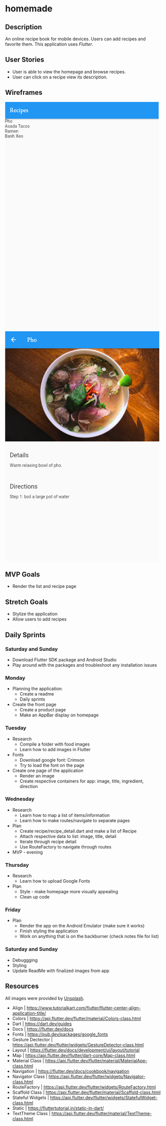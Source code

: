 # homemade

## Description
An online recipe book for mobile devices. Users can add recipes and favorite them. This application uses <i>Flutter</i>.

## User Stories

* User is able to view the homepage and browse recipes.
* User can click on a recipe view its description.

## Wireframes

![main](/public/images/homepage.PNG)
![main](/public/images/homemade.PNG)


## MVP Goals

* Render the list and recipe page

## Stretch Goals

* Stylize the application
* Allow users to add recipes  

## Daily Sprints

### Saturday and Sunday
* Download Flutter SDK package and Android Studio
* Play around with the packages and troubleshoot any installation issues

### Monday
* Planning the application:
    * Create a readme 
    * Daily sprints 
* Create the front page
    * Create a product page
    * Make an AppBar display on homepage

### Tuesday
* Research
    * Compile a folder with food images
    * Learn how to add images in Flutter
* Fonts
    * Download google font: Crimson
    * Try to load the font on the page
* Create one page of the application
    * Render an image
    * Create respective containers for app: image, title, ingredient, direction

### Wednesday
* Research
    * Learn how to map a list of items/information
    * Learn how to make routes/navigate to separate pages
* Plan
    * Create recipe/recipe_detail.dart and make a list of Recipe
    * Attach respective data to list: image, title, detail
    * Iterate through recipe detail 
    * Use RouteFactory to navigate through routes
* MVP - evening

### Thursday
* Research
    * Learn how to upload Google Fonts 
* Plan
    * Style - make homepage more visually appealing
    * Clean up code 

### Friday
* Plan
    * Render the app on the Android Emulator (make sure it works)
    * Finish styling the application
    * Work on anything that is on the backburner (check notes file for list)

### Saturday and Sunday
* Debuggging
* Styling
* Update ReadMe with finalized images from app

## Resources
All images were provided by [Unsplash](http://unsplash.com/).

* Align | https://www.tutorialkart.com/flutter/flutter-center-align-application-title/
* Colors | https://api.flutter.dev/flutter/material/Colors-class.html
* Dart | https://dart.dev/guides
* Docs | https://flutter.dev/docs
* Fonts | https://pub.dev/packages/google_fonts
* Gesture Dectector | https://api.flutter.dev/flutter/widgets/GestureDetector-class.html
* Layout | https://flutter.dev/docs/development/ui/layout/tutorial
* Map | https://api.flutter.dev/flutter/dart-core/Map-class.html
* Material Class | https://api.flutter.dev/flutter/material/MaterialApp-class.html
* Navigation | https://flutter.dev/docs/cookbook/navigation
* Navigator Class | https://api.flutter.dev/flutter/widgets/Navigator-class.html
* RouteFactory | https://api.flutter.dev/flutter/widgets/RouteFactory.html
* Scaffold Class | https://api.flutter.dev/flutter/material/Scaffold-class.html
* Stateful Widgets | https://api.flutter.dev/flutter/widgets/StatefulWidget-class.html
* Static | https://fluttertutorial.in/static-in-dart/
* TextTheme Class | https://api.flutter.dev/flutter/material/TextTheme-class.html